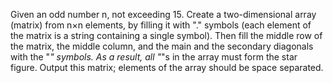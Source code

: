 Given an odd number n, not exceeding 15. Create a two-dimensional array (matrix) from n×n elements, by filling it with "." symbols (each element of the matrix is a string containing a single symbol). Then fill the middle row of the matrix, the middle column, and the main and the secondary diagonals with the "*" symbols. As a result, all "*"s in the array must form the star figure. Output this matrix; elements of the array should be space separated.
